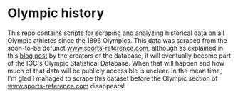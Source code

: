 # Olympic history 

This repo contains scripts for scraping and analyzing historical data on all Olympic athletes since the 1896 Olympics. This data was scraped from the soon-to-be defunct www.sports-reference.com, although as explained in this [blog post](http://olympstats.com/2016/08/21/the-olymadmen-and-olympstats-and-sports-reference/) by the creators of the database, it will eventually become part of the IOC's Olympic Statistical Database. When that will happen and how much of that data will be publicly accessible is unclear. In the mean time, I'm glad I managed to scrape this dataset before the Olympic section of www.sports-reference.com disappears! 